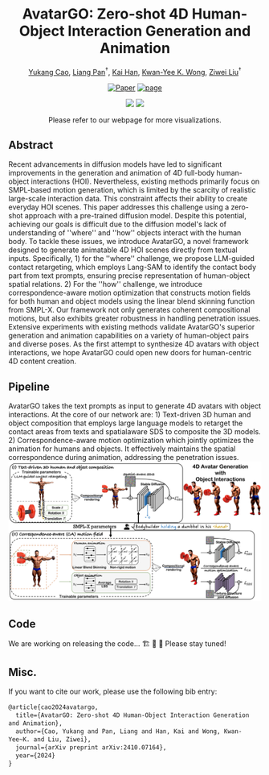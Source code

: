 <div align="center">

# AvatarGO: Zero-shot 4D Human-Object Interaction Generation and Animation
  
<a href="https://yukangcao.github.io/">Yukang Cao</a>,
<a href="https://scholar.google.com/citations?user=lSDISOcAAAAJ&hl=zh-CN">Liang Pan</a><sup>†</sup>,
<a href="https://scholar.google.com/citations?user=lSDISOcAAAAJ&hl=zh-CN">Kai Han</a>,
<a href="https://scholar.google.com/citations?user=lSDISOcAAAAJ&hl=zh-CN">Kwan-Yee K. Wong</a>,
<a href="https://liuziwei7.github.io/">Ziwei Liu</a><sup>†</sup>


[![Paper](http://img.shields.io/badge/Paper-arxiv.2410.07164-B31B1B.svg)](https://arxiv.org/abs/2410.07164)
<a href="https://yukangcao.github.io/AvatarGO/"><img alt="page" src="https://img.shields.io/badge/Webpage-0054a6?logo=Google%20chrome&logoColor=white"></a>

<img src="./docs/static/avatargo-demo-1.gif">
<img src="./docs/static/avatargo-demo-2.gif">
  
Please refer to our webpage for more visualizations.
</div>

## Abstract
Recent advancements in diffusion models have led to significant improvements in the generation and animation of 4D full-body human-object interactions (HOI). Nevertheless, existing methods primarily focus on SMPL-based motion generation, which is limited by the scarcity of realistic large-scale interaction data. This constraint affects their ability to create everyday HOI scenes. This paper addresses this challenge using a zero-shot approach with a pre-trained diffusion model. Despite this potential, achieving our goals is difficult due to the diffusion model's lack of understanding of ''where'' and ''how'' objects interact with the human body. To tackle these issues, we introduce AvatarGO, a novel framework designed to generate animatable 4D HOI scenes directly from textual inputs. Specifically, 1) for the ''where'' challenge, we propose LLM-guided contact retargeting, which employs Lang-SAM to identify the contact body part from text prompts, ensuring precise representation of human-object spatial relations. 2) For the ''how'' challenge, we introduce correspondence-aware motion optimization that constructs motion fields for both human and object models using the linear blend skinning function from SMPL-X. Our framework not only generates coherent compositional motions, but also exhibits greater robustness in handling penetration issues. Extensive experiments with existing methods validate AvatarGO's superior generation and animation capabilities on a variety of human-object pairs and diverse poses. As the first attempt to synthesize 4D avatars with object interactions, we hope AvatarGO could open new doors for human-centric 4D content creation.
## Pipeline
AvatarGO takes the text prompts as input to generate 4D avatars with object interactions. At the core of our network are: 1) Text-driven 3D human and object composition that employs large language models to retarget the contact areas from texts and spatialaware SDS to composite the 3D models. 2) Correspondence-aware motion optimization which jointly optimizes the animation for humans and objects. It effectively maintains the spatial correspondence during animation, addressing the penetration issues.
<img src="./docs/static/AvatarGO-pipeline.png">

## Code
We are working on releasing the code... 🏗️ 🚧 🔨 Please stay tuned!

## Misc.
If you want to cite our work, please use the following bib entry:
```
@article{cao2024avatargo,
  title={AvatarGO: Zero-shot 4D Human-Object Interaction Generation and Animation},
  author={Cao, Yukang and Pan, Liang and Han, Kai and Wong, Kwan-Yee~K. and Liu, Ziwei},
  journal={arXiv preprint arXiv:2410.07164},
  year={2024}
}
```
